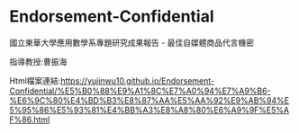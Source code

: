 # Endorsement-Confidential
國立東華大學應用數學系專題研究成果報告 - 最佳自媒體商品代言機密

指導教授:曹振海

Html檔案連結:https://yujinwu10.github.io/Endorsement-Confidential/%E5%B0%88%E9%A1%8C%E7%A0%94%E7%A9%B6-%E6%9C%80%E4%BD%B3%E8%87%AA%E5%AA%92%E9%AB%94%E5%95%86%E5%93%81%E4%BB%A3%E8%A8%80%E6%A9%9F%E5%AF%86.html
